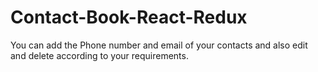 # Contact-Book-React-Redux
You can add the Phone number and email of your contacts and also edit and delete according to your requirements.
